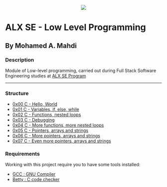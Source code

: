 <p align="center">
  <img src="https://www.alxafrica.com/wp-content/uploads/2022/01/header-logo.png">
</p>

# ALX SE - Low Level Programming

## By Mohamed A. Mahdi

### Description

Module of Low-level programming, carried out during Full Stack Software Engineering studies at [ALX SE Program](https://www.alxafrica.com/programme_post/full-stack-software-engineer/)

------------------

### Structure

* [0x00 C - Hello, World](https://github.com/Moh-A-Mahdi/alx-low_level_programming/tree/master/0x00-hello_world)
* [0x01 C - Variables, if, else, while](https://github.com/Moh-A-Mahdi/alx-low_level_programming/tree/master/0x01-variables_if_else_while)
* [0x02 C - Functions, nested loops](https://github.com/Moh-A-Mahdi/alx-low_level_programming/tree/master/0x02-functions_nested_loops)
* [0x03 C - Debugging](https://github.com/Moh-A-Mahdi/alx-low_level_programming/tree/master/0x03-debugging)
* [0x04 C - More functions, more nested loops](https://github.com/Moh-A-Mahdi/alx-low_level_programming/tree/master/0x04-more_functions_nested_loops)
* [0x05 C - Pointers, arrays and strings](https://github.com/Moh-A-Mahdi/alx-low_level_programming/tree/master/0x05-pointers_arrays_strings)
* [0x06 C - More pointers, arrays and strings](https://github.com/Moh-A-Mahdi/alx-low_level_programming/tree/master/0x06-pointers_arrays_strings)
* [0x07 C - Even more pointers, arrays and strings](https://github.com/Moh-A-Mahdi/alx-low_level_programming/tree/master/0x07-pointers_arrays_strings)

### Requirements

Working with this project require you to have some tools installed:

* [GCC : GNU Compiler](https://gcc.gnu.org/)
* [Betty : C code checker](https://github.com/holbertonschool/Betty)
